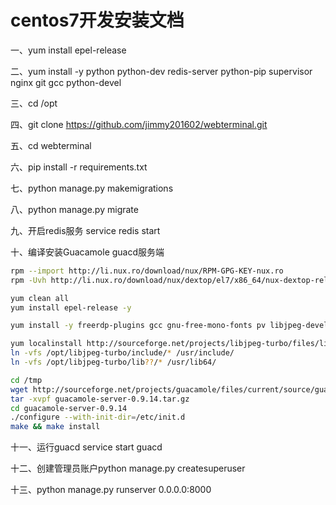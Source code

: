 # centos7开发安装文档
一、yum install epel-release

二、yum install -y python python-dev redis-server python-pip supervisor nginx git gcc python-devel

三、cd /opt

四、git clone https://github.com/jimmy201602/webterminal.git

五、cd webterminal

六、pip install -r requirements.txt

七、python manage.py makemigrations

八、python manage.py migrate

九、开启redis服务 service redis start

十、编译安装Guacamole guacd服务端
```sh
rpm --import http://li.nux.ro/download/nux/RPM-GPG-KEY-nux.ro
rpm -Uvh http://li.nux.ro/download/nux/dextop/el7/x86_64/nux-dextop-release-0-5.el7.nux.noarch.rpm

yum clean all
yum install epel-release -y

yum install -y freerdp-plugins gcc gnu-free-mono-fonts pv libjpeg-devel freerdp-devel libssh2-devel libvorbis-devel libwebp-devel pulseaudio-libs-devel libvncserver-devel libssh-devel pango-devel ffmpeg ffmpeg-devel openssl-devel dialog libtelnet-devel wget cairo-devel libpng-devel uuid-devel

yum localinstall http://sourceforge.net/projects/libjpeg-turbo/files/libjpeg-turbo-official-1.5.2.x86_64.rpm -y
ln -vfs /opt/libjpeg-turbo/include/* /usr/include/
ln -vfs /opt/libjpeg-turbo/lib??/* /usr/lib64/

cd /tmp
wget http://sourceforge.net/projects/guacamole/files/current/source/guacamole-server-0.9.14.tar.gz
tar -xvpf guacamole-server-0.9.14.tar.gz
cd guacamole-server-0.9.14
./configure --with-init-dir=/etc/init.d
make && make install
```

十一、运行guacd service start guacd

十二、创建管理员账户python manage.py createsuperuser

十三、python manage.py runserver 0.0.0.0:8000

